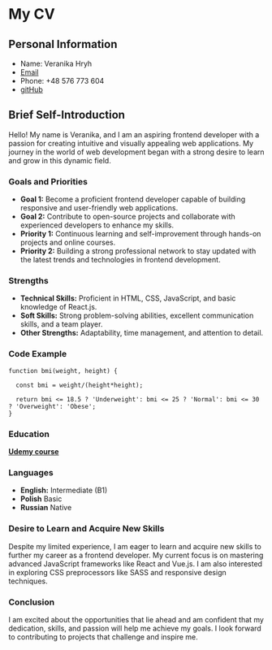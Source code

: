 # My CV

## Personal Information
- Name: Veranika Hryh
- [Email](veronikaudot@gmail.com)
- Phone: +48 576 773 604
- [gitHub](https://github.com/WeronikaGRIG)

## Brief Self-Introduction
Hello! My name is Veranika, and I am an aspiring frontend developer with a passion for creating intuitive and visually appealing web applications. My journey in the world of web development began with a strong desire to learn and grow in this dynamic field.

### Goals and Priorities
- **Goal 1:** Become a proficient frontend developer capable of building responsive and user-friendly web applications.
- **Goal 2:** Contribute to open-source projects and collaborate with experienced developers to enhance my skills.
- **Priority 1:** Continuous learning and self-improvement through hands-on projects and online courses.
- **Priority 2:** Building a strong professional network to stay updated with the latest trends and technologies in frontend development.

### Strengths
- **Technical Skills:** Proficient in HTML, CSS, JavaScript, and basic knowledge of React.js.
- **Soft Skills:** Strong problem-solving abilities, excellent communication skills, and a team player.
- **Other Strengths:** Adaptability, time management, and attention to detail.

### Code Example
```
function bmi(weight, height) {

  const bmi = weight/(height*height);
  
  return bmi <= 18.5 ? 'Underweight': bmi <= 25 ? 'Normal': bmi <= 30 ? 'Overweight': 'Obese';
} 
```

### Education
**[Udemy course](https://www.udemy.com/course/webdeveloper/?couponCode=KEEPLEARNING)**

### Languages
- **English:** Intermediate (B1)
- **Polish** Basic
- **Russian** Native

### Desire to Learn and Acquire New Skills
Despite my limited experience, I am eager to learn and acquire new skills to further my career as a frontend developer. My current focus is on mastering advanced JavaScript frameworks like React and Vue.js. I am also interested in exploring CSS preprocessors like SASS and responsive design techniques.

### Conclusion
I am excited about the opportunities that lie ahead and am confident that my dedication, skills, and passion will help me achieve my goals. I look forward to contributing to projects that challenge and inspire me.